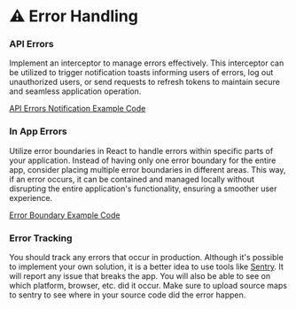 # ⚠️ Error Handling

### API Errors

Implement an interceptor to manage errors effectively. This interceptor can be utilized to trigger notification toasts informing users of errors, log out unauthorized users, or send requests to refresh tokens to maintain secure and seamless application operation.

[API Errors Notification Example Code](../src/lib/api-client.ts)

### In App Errors

Utilize error boundaries in React to handle errors within specific parts of your application. Instead of having only one error boundary for the entire app, consider placing multiple error boundaries in different areas. This way, if an error occurs, it can be contained and managed locally without disrupting the entire application's functionality, ensuring a smoother user experience.

[Error Boundary Example Code](../src/app/routes/app/discussions/discussion.tsx)

### Error Tracking

You should track any errors that occur in production. Although it's possible to implement your own solution, it is a better idea to use tools like [Sentry](https://sentry.io/). It will report any issue that breaks the app. You will also be able to see on which platform, browser, etc. did it occur. Make sure to upload source maps to sentry to see where in your source code did the error happen.
